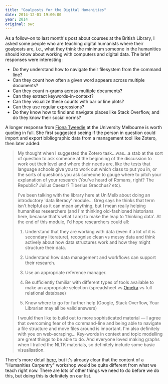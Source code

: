 ```yaml
---
title: "Goalposts for the Digital Humanities"
date: 2014-12-01 19:00:00
year: 2014
original: swc
---
```

<p>
  As a follow-on to last month's post about
  courses at the British Library,
  I asked some people who are teaching digital humanists
  where their goalposts are,
  i.e.,
  what they think the minimum someone in the humanities should know
  about working with computers and digital data.
  The brief responses were interesting:
</p>
<ul>
  <li>Do they understand how to navigate their filesystem from the command line?</li>
  <li>Can they count how often a given word appears across multiple documents?</li>
  <li>Can they count n-grams across multiple documents?</li>
  <li>Can they extract keywords-in-context?</li>
  <li>Can they visualize these counts with bar or line plots? </li>
  <li>Can they use regular expressions?</li>
  <li>
    Do they know how to find and navigate places like Stack Overflow,
    and do they know their social norms?
  </li>
</ul>
<p>
  A longer response from <a href="https://twitter.com/FCTweedie">Fiona Tweedie</a>
  at the University Melbourne
  is worth quoting in full.
  She first suggested seeing if the person in question
  could import and export bibliographic data
  from a management tool like Zotero,
  then later added:
</p>
<blockquote>
  <p>
    My thought when I suggested the Zotero task...was...a stab at the
    sort of question to ask someone at the beginning of the discussion
    to work out their level and where their needs are, like the tests
    that language schools give you to work out which class to put you
    in, or the sorts of questions you ask someone to gauge where to
    pitch your explanation of your research (You've heard of Romans,
    right? The Republic? Julius Caesar? Tiberius Gracchus?  etc).
  </p>
  <p>
    I've been talking with the library here at UniMelb about doing an
    introductory 'data literacy' module... Greg says he thinks that
    term isn't helpful as it can mean anything, but I mean really
    helping humanities researchers (and I'm thinking old-fashioned
    historians here, because that's what I am) to make the leap to
    'thinking data'. At the end of this module, I'd hope researchers
    could all:
  </p>
  <ol>
    <li>
      <p>
        Understand that they are working with data (even if a lot of
        it is secondary literature), recognise clean vs messy data and
        think actively about how data structures work and how they
        might structure their data.
      </p>
    </li>
    <li>
      <p>
        Understand how data management and workflows can support their
        research.
      </p>
    </li>
    <li>
      <p>
        Use an appropriate reference manager.
      </p>
    </li>
    <li>
      <p>
        Be sufficiently familiar with different types of tools
        available to make an appropriate selection (spreadsheet vs
        <a href="http://omeka.org/">Omeka</a> vs full relational database)
      </p>
    </li>
    <li>
      <p>
        Know where to go for further help (Google, Stack Overflow,
        Your Librarian may all be valid answers)
      </p>
    </li>
  </ol>
  <p>
    I would then like to build out to more sophisticated material
    &mdash; I agree that overcoming fear of the command-line and being
    able to navigate a file structure and move files around is
    important.  I'm also definitely with you on web-scraping...
    Key-words in context and topic modelling are great things to be
    able to do. And everyone loved making graphs when I trailed the
    NLTK materials, so definitely include some basic visualisation.
  </p>
</blockquote>
<p>
  There's more detail <a href="http://tmblr.co/Z9hUep1VU6r68">here</a>,
  but it's already clear that the content of a "Humanities Carpentry"
  workshop would be quite different from what we teach right now.
  There are lots of other things we need to do before we do this, but
  doing this is definitely on our list.
</p>
